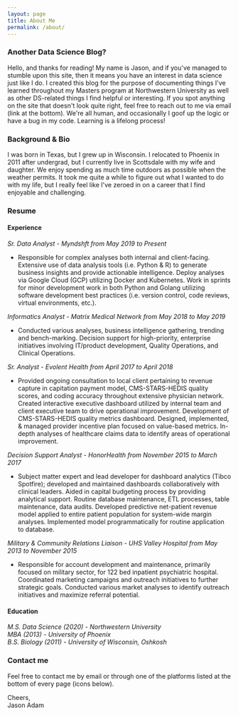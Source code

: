 ```yaml
---
layout: page
title: About Me
permalink: /about/
---
```

### Another Data Science Blog?

Hello, and thanks for reading! My name is Jason, and if you've managed to stumble upon this site, then it means you have an interest in data science just like I do. I created this blog for the purpose of documenting things I've learned throughout my Masters program at Northwestern University as well as other DS-related things I find helpful or interesting. If you spot anything on the site that doesn't look quite right, feel free to reach out to me via email (link at the bottom). We're all human, and occasionally I goof up the logic or have a bug in my code. Learning is a lifelong process! 

### Background & Bio

I was born in Texas, but I grew up in Wisconsin. I relocated to Phoenix in 2011 after undergrad, but I currently live in Scottsdale with my wife and daughter. We enjoy spending as much time outdoors as possible when the weather permits. It took me quite a while to figure out what I wanted to do with my life, but I really feel like I've zeroed in on a career that I find enjoyable and challenging.  

### Resume  
#### Experience  
*Sr. Data Analyst - Myndshft from May 2019 to Present*  
* Responsible for complex analyses both internal and client-facing. Extensive use of data analysis tools (i.e. Python & R) to generate business insights and provide actionable intelligence. Deploy analyses via Google Cloud (GCP) utilizing Docker and Kubernetes. Work in sprints for minor development work in both Python and Golang utilizing software development best practices (i.e. version control, code reviews, virtual environments, etc.).  

*Informatics Analyst - Matrix Medical Network from May 2018 to May 2019*  
* Conducted various analyses, business intelligence gathering, trending and bench-marking. Decision support for high-priority, enterprise initiatives involving IT/product development, Quality Operations, and Clinical Operations.  

*Sr. Analyst - Evolent Health from April 2017 to April 2018*  
* Provided ongoing consultation to local client pertaining to revenue capture in capitation payment model, CMS-STARS-HEDIS quality scores, and coding accuracy throughout extensive physician network. Created interactive executive dashboard utilized by internal team and client executive team to drive operational improvement. Development of CMS-STARS-HEDIS quality metrics dashboard. Designed, implemented, & managed provider incentive plan focused on value-based metrics. In-depth analyses of healthcare claims data to identify areas of operational improvement.  

*Decision Support Analyst - HonorHealth from November 2015 to March 2017*  
* Subject matter expert and lead developer for dashboard analytics (Tibco Spotfire); developed and maintained dashboards collaboratively with clinical leaders. Aided in capital budgeting process by providing analytical support. Routine database maintenance, ETL processes, table maintenance, data audits. Developed predictive net-patient revenue model applied to entire patient population for system-wide margin analyses. Implemented model programmatically for routine application to database.  

*Military & Community Relations Liaison - UHS Valley Hospital from May 2013 to November 2015*  
* Responsible for account development and maintenance, primarily focused on military sector, for 122 bed inpatient psychiatric hospital. Coordinated marketing campaigns and outreach initiatives to further strategic goals. Conducted various market analyses to identify outreach initiatives and maximize referral potential.  

#### Education  
*M.S. Data Science (2020) - Northwestern University*  
*MBA (2013) - University of Phoenix*  
*B.S. Biology (2011) - University of Wisconsin, Oshkosh*

### Contact me

Feel free to contact me by email or through one of the platforms listed at the bottom of every page (icons below).

Cheers,  
Jason Adam

